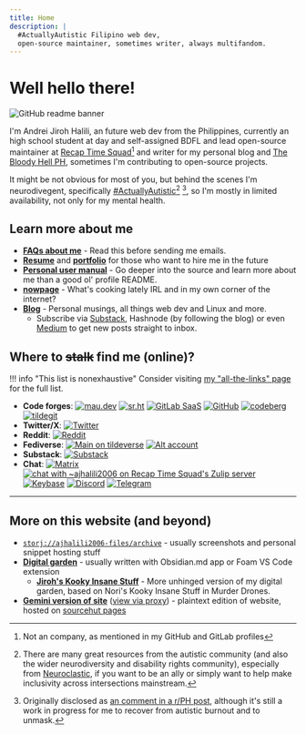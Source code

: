 ```yaml
---
title: Home
description: |
  #ActuallyAutistic Filipino web dev,
  open-source maintainer, sometimes writer, always multifandom.
---
```


# Well hello there!

![GitHub readme banner](https://github.com/ajhalili2006/ajhalili2006/raw/83d1552339fec8d91eadcab0289d43b6a9ef775c/static/readme-banner-2022.png)

I'm Andrei Jiroh Halili, an future web dev from the Philippines, currently an high school student at day and self-assigned BDFL
and lead open-source maintainer at [Recap Time Squad](https://recaptime.eu.org)[^1]
and writer for my personal blog and [The Bloody Hell PH](https://fromthebshq.carrd.co),
sometimes I'm contributing to open-source projects.

It might be not obvious for most of you, but behind the scenes I'm neurodivegent,
specifically [#ActuallyAutistic](https://anagora.org/actuallyautistic)[^2] [^3], so I'm mostly in limited availability,
not only for my mental health.

## Learn more about me

* [**FAQs about me**](./faq.md) - Read this before sending me emails.
* [**Resume**](./user-manual/resume.md) and [**portfolio**](./portfolio/index.md) for those who want to hire me in the future
* [**Personal user manual**](./user-manual/index.md) - Go deeper into the source and
learn more about me than a good ol' profile README.
* [**nowpage**](./now.md) - What's cooking lately IRL and in my own corner of the internet?
* [**Blog**](https://blog.andreijiroh.eu.org) - Personal musings, all things web dev and Linux and more.
    * Subscribe via [Substack](https://ajhalili2006.substack.com/subscribe), Hashnode (by following the blog) or even [Medium](https://ajhalili2006.medium.com/subscribe) to get new posts straight to inbox.

## Where to ~~stalk~~ find me (online)?

!!! info "This list is nonexhaustive"
    Consider visiting [my "all-the-links" page](https://ajhalili2006.start.page) for the full list.

* **Code forges**: [![mau.dev](https://img.shields.io/badge/%40ajhalili2006%40mau.dev-6E49CB?&style=flat-square&logo=gitlab)](https://mau.dev/ajhalili2006)
[![sr.ht](https://img.shields.io/badge/sr.ht-~ajhalili2006-black?style=flat-square)](https://sr.ht/~ajhalili2006)
[![GitLab SaaS](https://img.shields.io/badge/%40ajhalili2006%40gitlab.com-6E49CB?&style=flat-square&logo=gitlab)](https://gitlab.com/ajhalili2006)
[![GitHub](https://img.shields.io/github/followers/ajhalili2006?label=%40ajhalili2006%40github.com&logo=github&style=flat-square)](https://github.com/ajhalili2006)
[![codeberg](https://img.shields.io/badge/%40ajhalili2006%40codeberg.org-blue?style=flat-square&logo=codeberg&logoColor=white)](https://codeberg.org/ajhalili2006)
[![tildegit](https://img.shields.io/badge/%40ajhalili2006%40tildegit.org-green?logo=gitea&logoColor=white&style=flat-square)](https://tildegit.org/ajhalili2006)
* **Twitter/X**: [![Twitter](https://img.shields.io/twitter/follow/ajhalili2006?color=blue&label=%40ajhalili2006%40twitter.com&logo=twitter&style=flat-square)](https://twitter.com/ajhalili2006)
* **Reddit**: [![Reddit](https://img.shields.io/reddit/user-karma/combined/andreihalili?label=andreihalili&logo=reddit&style=flat-square)](https://reddit.com/user/andreihalili)
* **Fediverse**: [![Main on tildeverse](https://img.shields.io/mastodon/follow/108807402634952369?color=blue&domain=https%3A%2F%2Ftilde.zone&label=%40ajhalili2006%40tilde.zone&logo=mastodon&style=flat-square)](https://tilde.zone/@ajhalili2006)
[![Alt account](https://img.shields.io/badge/%40JirohsMind%40the.usualsuspects.lol-blue?style=flat-square&logo=fediverse)](https://the.usualsuspects.lol/@JirohsMind)
* **Substack**: [![Substack](https://img.shields.io/badge/%40ajhalili2006%20on%20substack-FF6719?style=flat-square&logo=substack&logoColor=white)](https://substack.com/@ajhalili2006)
* **Chat**: [![Matrix](https://img.shields.io/badge/%40ajhalili2006:envs.net-black?&style=flat-square&logo=matrix&logoColor=white)](https://matrix.to/#/@ajhalili2006:envs.net)
[![chat with ~ajhalili2006 on Recap Time Squad's Zulip server](https://img.shields.io/badge/zulip%20chat-%23ajhalili2006%3Arecaptime--dev.zulipchat.com-blue?style=flat-square&logo=zulip)](https://recaptime-dev.zulipchat.com/#narrow/stream/405458-ajhalili2006)
[![Keybase](https://img.shields.io/badge/ajhalili2006-grey?&style=flat-square&logo=keybase&logoColor=white)](https://keybase.io/ajhalili2006)
[![Discord](https://img.shields.io/badge/Discord%20server-5539cc?&style=flat-square&logo=discord&logoColor=white)](https://discord.gg/kf5nz4X)
[![Telegram](https://img.shields.io/badge/Telegram-grey?&style=flat-square&logo=telegram&logoColor=white)](https://telegram.dog/ajhalili2006)

---

## More on this website (and beyond)

* [`storj://ajhalili2006-files/archive`](https://static.rtdevcdn.net.eu.org/ajhalili2006/) - usually screenshots and personal snippet hosting stuff
* [**Digital garden**](https://anagora.org/@ajhalili2006) - usually written with Obsidian.md app or Foam VS Code extension
    * [**Jiroh's Kooky Insane Stuff**](https://kookyinsanestuff.andreijiroh.eu.org) - More unhinged version of my digital garden, based on Nori's Kooky Insane Stuff in Murder Drones.
* [**Gemini version of site**](gemini://gemini.andreijiroh.eu.org) ([view via proxy](https://gp.p.psf.lt/gemini/gemini.andreijiroh.eu.org)) - plaintext edition of website, hosted on [sourcehut pages](https://gp.p.psf.lt/gemini/srht.site)

[^1]: Not an company, as mentioned in my GitHub and GitLab profiles
[^2]: There are many great resources from the autistic community (and also the wider neurodiversity and disability rights community), especially from [Neuroclastic](https://neuroclastic.com/autism-101-resources-from-the-autistic-community/), if you want to be an ally or simply want to help make inclusivity across intersections mainstream.
[^3]: Originally disclosed as [an comment in a r/PH post](https://www.reddit.com/r/Philippines/comments/1117266/comment/j8dgv95/?context=3), although
it's still a work in progress for me to recover from autistic burnout and to unmask.
